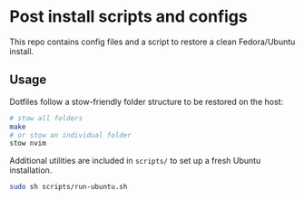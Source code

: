 # Post install scripts and configs

This repo contains config files and a script to restore a clean Fedora/Ubuntu install.

## Usage

Dotfiles follow a stow-friendly folder structure to be restored on the host:

```sh
# stow all folders
make
# or stow an individual folder
stow nvim
```

Additional utilities are included in `scripts/` to set up a fresh Ubuntu installation.

```sh
sudo sh scripts/run-ubuntu.sh
```

